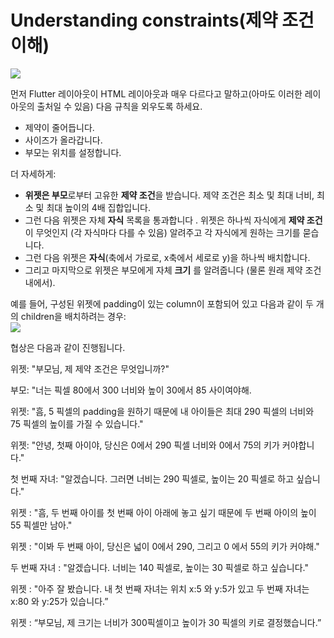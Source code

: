 # Understanding constraints(제약 조건 이해)  

![](https://docs.flutter.dev/assets/images/docs/ui/layout/article-hero-image.png)  

먼저 Flutter 레이아웃이 HTML 레이아웃과 매우 다르다고 말하고(아마도 이러한 레이아웃의 출처일 수 있음) 다음 규칙을 외우도록 하세요.
* 제약이 줄어듭니다.
* 사이즈가 올라갑니다. 
* 부모는 위치를 설정합니다.  

더 자세하게:
 * **위젯은 부모**로부터 고유한 **제약 조건**을 받습니다. 제약 조건은 최소 및 최대 너비, 최소 및 최대 높이의 4배 집합입니다.
 * 그런 다음 위젯은 자체 **자식** 목록을 통과합니다 . 위젯은 하나씩 자식에게 **제약 조건**이 무엇인지 (각 자식마다 다를 수 있음) 알려주고 각 자식에게 원하는 크기를 묻습니다.
 * 그런 다음 위젯은 **자식**(축에서 가로로, x축에서 세로로 y)을 하나씩 배치합니다.
 * 그리고 마지막으로 위젯은 부모에게 자체 **크기** 를 알려줍니다 (물론 원래 제약 조건 내에서).  

예를 들어, 구성된 위젯에 padding이 있는 column이 포함되어 있고 다음과 같이 두 개의 children을 배치하려는 경우:  
![](https://docs.flutter.dev/assets/images/docs/ui/layout/children.png)  

협상은 다음과 같이 진행됩니다.

위젯: "부모님, 제 제약 조건은 무엇입니까?"

부모: "너는 픽셀 80에서 300 너비와 높이 30에서 85 사이여야해.

위젯: "흠, 5 픽셀의 padding을 원하기 때문에 내 아이들은 최대 290 픽셀의 너비와 75 픽셀의 높이를 가질 수 있습니다."

위젯: "안녕, 첫째 아이야, 당신은 0에서 290 픽셀 너비와 0에서 75의 키가 커야합니다."

첫 번째 자녀: "알겠습니다. 그러면 너비는 290 픽셀로, 높이는 20 픽셀로 하고 싶습니다."

위젯 : "흠, 두 번째 아이를 첫 번째 아이 아래에 놓고 싶기 때문에 두 번째 아이의 높이 55 픽셀만 남아."

위젯 : "이봐 두 번째 아이, 당신은 넓이 0에서 290, 그리고 0 에서 55의 키가 커야해."

두 번째 자녀 : "알겠습니다. 너비는 140 픽셀로, 높이는 30 픽셀로 하고 싶습니다."

위젯 : "아주 잘 봤습니다. 내 첫 번째 자녀는 위치 x:5 와 y:5가 있고 두 번째 자녀는 x:80 와 y:25가 있습니다.”

위젯 : “부모님, 제 크기는 너비가 300픽셀이고 높이가 30 픽셀의 키로 결정했습니다.”

